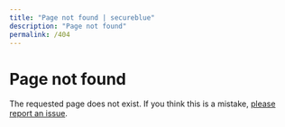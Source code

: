 ```yaml
---
title: "Page not found | secureblue"
description: "Page not found"
permalink: /404
---
```


# Page not found
The requested page does not exist. If you think this is a mistake, [please report an issue](https://github.com/secureblue/secureblue.dev/issues).
